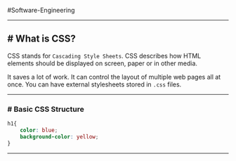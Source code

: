 #Software-Engineering 

---
## # What is CSS?

CSS stands for `Cascading Style Sheets`.
CSS describes how HTML elements should be displayed on screen, paper or in other media.

It saves a lot of work. It can control the layout of multiple web pages all at once.
You can have external stylesheets stored in `.css` files.

---
### # Basic CSS Structure

```css
h1{
	color: blue;
	background-color: yellow;
}
```

---


